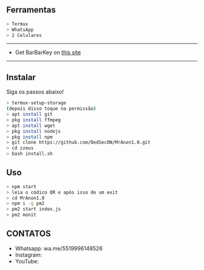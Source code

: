
## Ferramentas

```bash
> Termux
> WhatsApp
> 2 Celulares
```

---


- Get BarBarKey on [this site](https://mhankbarbar.tech)

---

## Instalar
Siga os passos abaixo!

```bash
> termux-setup-storage
(depois disso toque na permissão)
> apt install git
> pkg install ffmpeg
> apt install wget
> pkg install nodejs
> pkg install npm
> git clone https://github.com/DedSecON/MrAnon1.0.git
> cd zzeus
> bash install.sh
```

## Uso

```bash
> npm start
> leia o códico QR e após isso de um exit
> cd MrAnon1.0
> npm i -g pm2
> pm2 start index.js
> pm2 monit
```


## CONTATOS

- Whatsapp: wa.me/5519996148526
- Instagram: 
- YouTube: 
